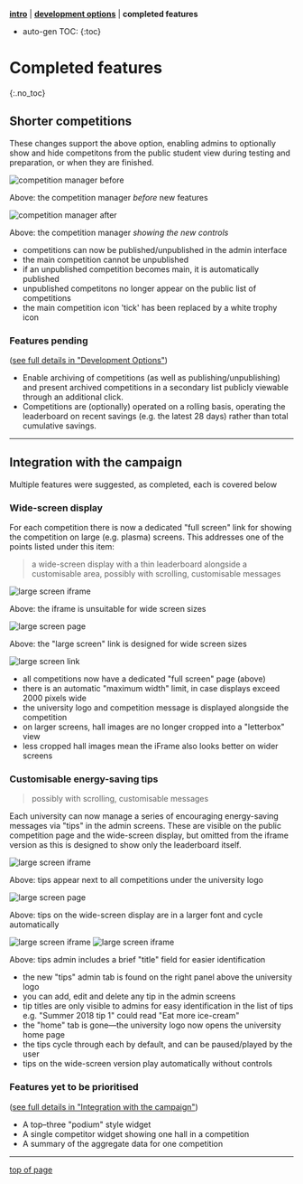 [**intro**](readme.md) | [**development options**](development-options.md) | **completed features**

* auto-gen TOC:
{:toc}

# Completed features
{:.no_toc}

## Shorter competitions

These changes support the above option, enabling admins to optionally show and hide competitons from the public student view during testing and preparation, or when they are finished.

![competition manager before](images/competition-management-before.png)

Above: the competition manager *before* new features

![competition manager after](images/competition-management-after.png)

Above: the competition manager *showing the new controls*

- competitions can now be published/unpublished in the admin interface
- the main competition cannot be unpublished
- if an unpublished competition becomes main, it is automatically published
- unpublished competitons no longer appear on the public list of competitions
- the main competition icon 'tick' has been replaced by a white trophy icon

### Features pending

([see full details in "Development Options"](development-options.md#shorter-competitions))

- Enable archiving of competitions (as well as publishing/unpublishing) and present archived competitions in a secondary list publicly viewable through an additional click.
- Competitions are (optionally) operated on a rolling basis, operating the leaderboard on recent savings (e.g. the latest 28 days) rather than total cumulative savings.

---

## Integration with the campaign

Multiple features were suggested, as completed, each is covered below

### Wide-screen display

For each competition there is now a dedicated "full screen" link for showing the competition on large (e.g. plasma) screens. This addresses one of the points listed under this item:

> a wide-screen display with a thin leaderboard alongside a customisable area, possibly with scrolling, customisable messages 

![large screen iframe](images/large-screen-iframe.png)

Above: the iframe is unsuitable for wide screen sizes

![large screen page](images/large-screen-page.png)

Above: the "large screen" link is designed for wide screen sizes

![large screen link](images/iframe-and-full-screen-links.png)

- all competitions now have a dedicated "full screen" page (above)
- there is an automatic "maximum width" limit, in case displays exceed 2000 pixels wide
- the university logo and competition message is displayed alongside the competition
- on larger screens, hall images are no longer cropped into a "letterbox" view
- less cropped hall images mean the iFrame also looks better on wider screens

### Customisable energy-saving tips

> possibly with scrolling, customisable messages

Each university can now manage a series of encouraging energy-saving messages via "tips" in the admin screens. These are visible on the public competition page and the wide-screen display, but omitted from the iframe version as this is designed to show only the leaderboard itself.

![large screen iframe](images/tips.png)

Above: tips appear next to all competitions under the university logo

![large screen page](images/tips-wide-screen.png)

Above: tips on the wide-screen display are in a larger font and cycle automatically

![large screen iframe](images/tips-admin.png)
![large screen iframe](images/tips-admin-detail.png)

Above: tips admin includes a brief "title" field for easier identification

- the new "tips" admin tab is found on the right panel above the university logo
- you can add, edit and delete any tip in the admin screens
- tip titles are only visible to admins for easy identification in the list of tips e.g. "Summer 2018 tip 1" could read "Eat more ice-cream"
- the "home" tab is gone—the university logo now opens the university home page
- the tips cycle through each by default, and can be paused/played by the user
- tips on the wide-screen version play automatically without controls

### Features yet to be prioritised

([see full details in "Integration with the campaign"](development-options.md#integration-with-the-campaign))

- A top–three "podium" style widget
- A single competitor widget showing one hall in a competition
- A summary of the aggregate data for one competition


---

[top of page](#)
